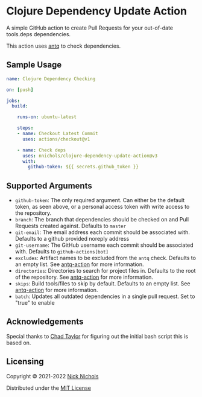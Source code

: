 # Clojure Dependency Update Action

A simple GitHub action to create Pull Requests for your out-of-date tools.deps dependencies.

This action uses [antq](https://github.com/liquidz/antq) to check dependencies.

## Sample Usage

```yml
name: Clojure Dependency Checking

on: [push]

jobs:
  build:

    runs-on: ubuntu-latest

    steps:
    - name: Checkout Latest Commit
      uses: actions/checkout@v1

    - name: Check deps
      uses: nnichols/clojure-dependency-update-action@v3
      with:
        github-token: ${{ secrets.github_token }}
```

## Supported Arguments

* `github-token`: The only required argument. Can either be the default token, as seen above, or a personal access token with write access to the repository.
* `branch`: The branch that dependencies should be checked on and Pull Requests created against. Defaults to `master`
* `git-email`: The email address each commit should be associated with. Defaults to a github provided noreply address
* `git-username`: The GitHub username each commit should be associated with. Defaults to `github-actions[bot]`
* `excludes`: Artifact names to be excluded from the `antq` check. Defaults to an empty list. See [antq-action](https://github.com/liquidz/antq-action#inputs) for more information.
* `directories`: Directories to search for project files in. Defaults to the root of the repository. See [antq-action](https://github.com/liquidz/antq-action#inputs) for more information.
* `skips`: Build tools/files to skip by default. Defaults to an empty list. See [antq-action](https://github.com/liquidz/antq-action#inputs) for more information.
* `batch`:  Updates all outdated dependencies in a single pull request. Set to "true" to enable

## Acknowledgements

Special thanks to [Chad Taylor](https://github.com/tessellator) for figuring out the initial bash script this is based on.

## Licensing

Copyright © 2021-2022 [Nick Nichols](https://nnichols.github.io/)

Distributed under the [MIT License](https://github.com/nnichols/clojure-dependency-update-action/blob/master/LICENSE)
